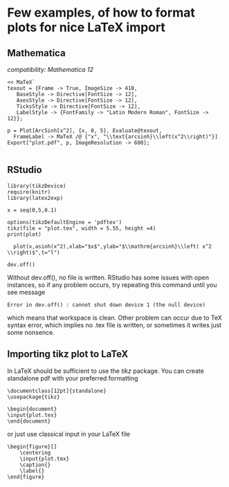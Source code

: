 # Few examples, of how to format plots for nice LaTeX import

## Mathematica
*compatibility: Mathematica 12*

```
<< MaTeX`
texout = {Frame -> True, ImageSize -> 410, 
   BaseStyle -> Directive[FontSize -> 12], 
   AxesStyle -> Directive[FontSize -> 12], 
   TicksStyle -> Directive[FontSize -> 12], 
   LabelStyle -> {FontFamily -> "Latin Modern Roman", FontSize -> 12}};

p = Plot[ArcSinh[x^2], {x, 0, 5}, Evaluate@texout, 
  FrameLabel -> MaTeX /@ {"x", "\\text{arcsinh}\\left(x^2\\right)"}]
Export["plot.pdf", p, ImageResolution -> 600];
 
```

## RStudio

```
library(tikzDevice)
require(knitr)
library(latex2exp)

x = seq(0,5,0.1)

options(tikzDefaultEngine = 'pdftex')
tikz(file = "plot.tex", width = 5.55, height =4)
print(plot)

  plot(x,asinh(x^2),xlab="$x$",ylab="$\\mathrm{arcsinh}\\left( x^2 \\right)$",t="l")

dev.off() 
```
Without dev.off(), no file is written. RStudio has some issues with open instances, so if any problem occurs, try repeating this command until you see message
```
Error in dev.off() : cannot shut down device 1 (the null device)
```
which means that workspace is clean.
Other problem can occur due to TeX syntax error, which implies no .tex file is written, or sometimes it writes just some nonsence.

## Importing tikz plot to LaTeX

In LaTeX should be sufficient to use the *tikz* package.
You can create standalone pdf with your preferred formatting
```
\documentclass[12pt]{standalone}
\usepackage{tikz}

\begin{document}
\input{plot.tex}
\end{document}
```

or just use classical input in your LaTeX file
```
\begin{figure}[]
    \centering
    \input{plot.tex}
    \caption{}
    \label{}
\end{figure}
```
